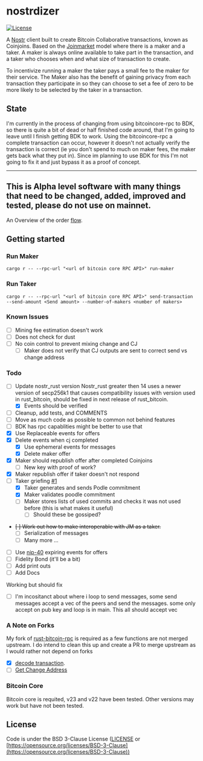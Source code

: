 # nostrdizer

[![License](https://img.shields.io/badge/License-BSD_3--Clause-blue.svg)](LICENSE)

A [Nostr](https://github.com/nostr-protocol/nostr) client built to create Bitcoin Collaborative transactions, known as Coinjoins. 
Based on the [Joinmarket](https://github.com/JoinMarket-Org/joinmarket-clientserver) model where there is a maker and a taker. 
A maker is always online available to take part in the transaction, and a taker who chooses when and what size of transaction to create.

To incentivize running a maker the taker pays a small fee to the maker for their service. The Maker also has the benefit of gaining privacy from each transaction they participate in so they can choose to set a fee of zero to be more likely to be selected by the taker in a transaction. 

## State
I'm currently in the process of changing from using bitcoincore-rpc to BDK, so there is quite a bit of dead or half finished code around, that I'm going to leave until I finish getting BDK to work. Using the bitcoincore-rpc a complete transaction can occur, however it doesn't not actually verify the transaction is correct (ie you don't spend to much on maker fees, the maker gets back what they put in). Since im planning to use BDK for this I'm not going to fix it and just bypass it as a proof of concept.  

---
**This is Alpha level software with many things that need to be changed, added, improved and tested, please do not use on mainnet.**
---

An Overview of the order [flow](./nostrdizer/docs/FLOW.md).

## Getting started

### Run Maker 
```
cargo r -- --rpc-url "<url of bitcoin core RPC API>" run-maker
```
### Run Taker
```
cargo r -- --rpc-url "<url of bitcoin core RPC API>" send-transaction --send-amount <Send amount> --number-of-makers <number of makers>

```

### Known Issues
- [ ] Mining fee estimation doesn't work
- [ ] Does not check for dust
- [ ] No coin control to prevent mixing change and CJ 
    - [ ] Maker does not verify that CJ outputs are sent to correct send vs change address
### Todo
- [ ] Update nostr_rust version
    Nostr_rust greater then 14 uses a newer version of secp256k1 that causes compatibility issues with version used in rust_bitcoin, should be fixed in next release of rust_bitcoin.
    - [x] Events should be verified
- [ ] Cleanup, add tests, and COMMENTS
- [ ] Move as much code as possible to common not behind features
 - [ ] BDK has rpc capablities might be better to use that
- [x] Use Replaceable events for offers
- [x] Delete events when cj completed
    - [x] Use ephemeral events for messages
    - [x] Delete maker offer
- [x] Maker should republish offer after completed Coinjoins
    - [ ] New key with proof of work?
- [x] Maker republish offer if taker doesn't not respond 
- [ ] Taker griefing [#1](https://github.com/thesimplekid/nostrdizer-cli/issues/1)
    - [x] Taker generates and sends Podle commitment
    - [x] Maker validates poodle commitment
    - [ ] Maker stores lists of used commits and checks it was not used before (this is what makes it useful)
        - [ ] Should these be gossiped?
- ~~[ ] Work out how to make interoperable with JM as a taker.~~
    - [ ] Serialization of messages 
    - [ ] Many more ...
- [ ] Use [nip-40](https://github.com/nostr-protocol/nips/blob/master/40.md) expiring events for offers
- [ ] Fidelity Bond (it'll be a bit)
- [ ] Add print outs 
- [ ] Add Docs

Working but should fix
- [ ] I'm incositanct about where i loop to send messages, some send messages accept a vec of the peers and send the messages. some only accept on pub key and loop is in main.  This all should accept vec

### A Note on Forks
My fork of [rust-bitcoin-rpc](https://github.com/rust-bitcoin/rust-bitcoincore-rpc) is required as a few functions are not merged upstream. 
I do intend to clean this up and create a PR to merge upstream as I would rather not depend on forks 
- [x] [decode transaction](https://github.com/rust-bitcoin/rust-bitcoincore-rpc/pull/271). 
- [ ] [Get Change Address](https://github.com/rust-bitcoin/rust-bitcoincore-rpc/pull/261)

### Bitcoin Core
Bitcoin core is requited, v23 and v22 have been tested. Other versions may work but have not been tested. 

## License
Code is under the BSD 3-Clause License ([LICENSE](LICENSE) or [https://opensource.org/licenses/BSD-3-Clause](https://opensource.org/licenses/BSD-3-Clause))  


